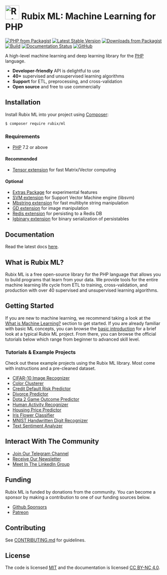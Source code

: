 <h1><span><img src="https://github.com/RubixML/RubixML/blob/master/docs/img/rubix-ml-logo.png?raw=true" width="45" height="45" alt="Rubix ML logo" /></span> <span>Rubix ML: Machine Learning for PHP</span></h1>

[![PHP from Packagist](https://img.shields.io/packagist/php-v/rubix/ml.svg?style=flat&colorB=8892BF)](https://www.php.net/) [![Latest Stable Version](https://img.shields.io/packagist/v/rubix/ml.svg?style=flat&colorB=orange)](https://packagist.org/packages/rubix/ml) [![Downloads from Packagist](https://img.shields.io/packagist/dt/rubix/ml.svg?style=flat&colorB=red)](https://packagist.org/packages/rubix/ml) [![Build](https://github.com/RubixML/RubixML/workflows/Build/badge.svg)](https://github.com/RubixML/RubixML/actions) [![Documentation Status](https://img.shields.io/readthedocs/rubix-ml.svg?style=flat&colorB=blue)](https://rubix-ml.readthedocs.io/en/latest/?badge=latest) [![GitHub](https://img.shields.io/github/license/RubixML/RubixML)](https://github.com/RubixML/RubixML/blob/master/LICENSE.md)

A high-level machine learning and deep learning library for the [PHP](https://php.net) language.

- **Developer-friendly** API is delightful to use
- **40+** supervised and unsupervised learning algorithms
- **Support** for ETL, preprocessing, and cross-validation
- **Open source** and free to use commercially

## Installation
Install Rubix ML into your project using [Composer](https://getcomposer.org/):
```sh
$ composer require rubix/ml
```

### Requirements
- [PHP](https://php.net/manual/en/install.php) 7.2 or above

#### Recommended
- [Tensor extension](https://github.com/RubixML/Tensor) for fast Matrix/Vector computing

#### Optional

- [Extras Package](https://github.com/RubixML/Extras) for experimental features
- [SVM extension](https://php.net/manual/en/book.svm.php) for Support Vector Machine engine (libsvm)
- [Mbstring extension](https://www.php.net/manual/en/book.mbstring.php) for fast multibyte string manipulation
- [GD extension](https://php.net/manual/en/book.image.php) for image manipulation
- [Redis extension](https://github.com/phpredis/phpredis) for persisting to a Redis DB
- [Igbinary extension](https://github.com/igbinary/igbinary) for binary serialization of persistables

## Documentation
Read the latest docs [here](https://docs.rubixml.com).

## What is Rubix ML?
Rubix ML is a free open-source library for the PHP language that allows you to build programs that learn from your data. We provide tools for the entire machine learning life cycle from ETL to training, cross-validation, and production with over 40 supervised and unsupervised learning algorithms.

## Getting Started
If you are new to machine learning, we recommend taking a look at the [What is Machine Learning?](https://docs.rubixml.com/en/latest/what-is-machine-learning.html) section to get started. If you are already familiar with basic ML concepts, you can browse the [basic introduction](https://docs.rubixml.com/en/latest/basic-introduction.html) for a brief look at a typical Rubix ML project. From there, you can browse the official tutorials below which range from beginner to advanced skill level.

### Tutorials & Example Projects
Check out these example projects using the Rubix ML library. Most come with instructions and a pre-cleaned dataset.

- [CIFAR-10 Image Recognizer](https://github.com/RubixML/CIFAR-10)
- [Color Clusterer](https://github.com/RubixML/Colors)
- [Credit Default Risk Predictor](https://github.com/RubixML/Credit)
- [Divorce Predictor](https://github.com/RubixML/Divorce)
- [Dota 2 Game Outcome Predictor](https://github.com/RubixML/Dota2)
- [Human Activity Recognizer](https://github.com/RubixML/HAR)
- [Housing Price Predictor](https://github.com/RubixML/Housing)
- [Iris Flower Classifier](https://github.com/RubixML/Iris)
- [MNIST Handwritten Digit Recognizer](https://github.com/RubixML/MNIST)
- [Text Sentiment Analyzer](https://github.com/RubixML/Sentiment)

## Interact With The Community

- [Join Our Telegram Channel](https://t.me/RubixML)
- [Receive Our Newsletter](https://rubixml.com/#get-notified)
- [Meet In The LinkedIn Group](https://www.linkedin.com/groups/8952251/)

## Funding
Rubix ML is funded by donations from the community. You can become a sponsor by making a contribution to one of our funding sources below.

- [Github Sponsors](https://github.com/sponsors/RubixML)
- [Patreon](https://www.patreon.com/rubixml)

## Contributing
See [CONTRIBUTING.md](CONTRIBUTING.md) for guidelines.

## License
The code is licensed [MIT](LICENSE.md) and the documentation is licensed [CC BY-NC 4.0](https://creativecommons.org/licenses/by-nc/4.0/).
